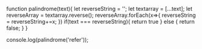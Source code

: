 function palindrome(text){
    let reverseString = '';
    let textarray = [...text];
    let reverseArray = textarray.reverse();
    reverseArray.forEach(x=>{
        reverseString = reverseString+=x;
    })
   if(text === reverseString){
       return true
   }
   else {
       return false;
   }
}

console.log(palindrome('refer'));